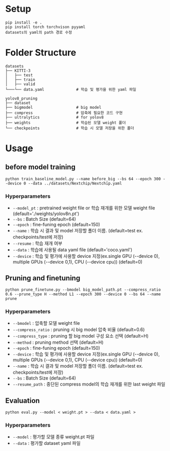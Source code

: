 # Setup
```
pip install -e .
pip install torch torchvison pyyaml
datasets의 yaml의 path 경로 수정
```
# Folder Structure
```
datasets
├── KITTI-3 
│   ├── test 
│   ├── train
│   ├── valid 
└───└── data.yaml              # 학습 및 평가을 위한 yaml 파일

yolov8_pruning
├── dataset                    
├── bigmodel                   # big model
├── compress                   # 압축에 필요한 코드 구현
├── ultralytics                # for yolov8
├── weights                    # 학습된 모델 weight 폴더
└── checkpoints                # 학습 시 모델 저장을 위한 폴더
```

# Usage
## before model training
```
python train_baseline_model.py --name before_big --bs 64 --epoch 300 --device 0 --data ../datasets/Nextchip/Nextchip.yaml
```
### Hyperparameters
- ```--model_pt``` : pretrained weight file or 학습 재개를 위한 모델 weight file (default='./weights/yolov8n.pt')
- ```--bs``` : Batch Size (default=64)
- ```--epoch``` : fine-funing epoch (default=150)
- ```--name``` : 학습 시 결과 및 model 저장할 폴더 이름. (default=test ex. checkpoints/test에 저장)
- ```--resume``` : 학습 재개 여부
- ```--data``` : 학습에 사용될  data yaml file (default='coco.yaml')
- ```--device``` : 학습 및 평가에 사용할 device 지정(ex.single GPU (--device 0), multiple GPUs (--device 0,1), CPU (--device cpu))  (default=0)

## Pruning and finetuning
```
python prune_finetune.py --bmodel big_model_path.pt --compress_ratio 0.6 --prune_type H --method L1 --epoch 300 --device 0 --bs 64 --name prune
```
### Hyperparameters
- ```--bmodel``` : 압축할 모델 weight file
- ```--compress_ratio``` : pruning 시 big model 압축 비율 (default=0.6)
- ```--compress_type``` : pruning 할 big model 구성 요소 선택 (default=H)
- ```--method``` : pruning method 선택 (default=H)
- ```--epoch``` : fine-funing epoch (default=150)
- ```--device``` : 학습 및 평가에 사용할 device 지정(ex.single GPU (--device 0), multiple GPUs (--device 0,1), CPU (--device cpu))  (default=0)
- ```--name``` : 학습 시 결과 및 model 저장할 폴더 이름. (default=test ex. checkpoints/test에 저장)
- ```--bs``` : Batch Size (default=64)
- ```--resume_path``` : 중단된 compress model의 학습 재개를 위한 last weight 파일

## Evaluation
```
python eval.py --model < weight.pt > --data < data.yaml >
```
### Hyperparameters
- ```--model``` : 평가할 모델 종류 weight.pt 파일
- ```--data```  : 평가할 dataset yaml 파일


